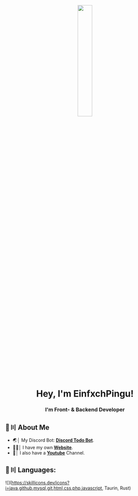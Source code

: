 <p align="center">
<a href="#"><img width="30%" height="auto" src="https://cdn.discordapp.com/attachments/985551183479463998/1001856009670758470/coding2.gif" height="175px"/></a>
</p>

<h1 align="center">Hey, I'm EinfxchPingu!</h1>
<h3 align="center">I'm Front- & Backend Developer</h3>


## 🔎〣 About Me

- 🌏│ My Discord Bot: **[Discord Todo Bot](https://github.com/EinfxchPingu/Discord-Todo-Bot-v14)**.
- 🧑‍💻│ I have my own **[Website](https://einfxchpingu.de)**.
- 🎥│ I also have a **[Youtube](http://yt.einfxchpingu.de)** Channel.


## 🚀〣 Languages:

![](https://skillicons.dev/icons?i=java,github,mysql,git,html,css,php,javascript, Taurin, Rust)

<br/>
</p>
